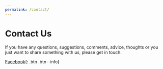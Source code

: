 ```yaml
---
permalink: /contact/
---
```


# Contact Us

If you have any questions, suggestions, comments, advice, thoughts or you just want to share something with us, please get in touch.

[Facebook](https://www.facebook.com/foodsharingtaiwan/){: .btn .btn--info}
